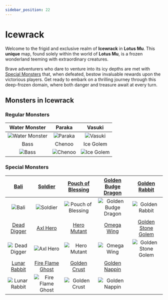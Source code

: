 ```yaml
---
sidebar_position: 22
---
```


# Icewrack

Welcome to the frigid and exclusive realm of **Icewrack** in **Lotus Mu**. This **unique** map, found solely within the world of **Lotus Mu**, is a frozen wonderland teeming with extraordinary creatures.

Brave adventurers who dare to venture into its icy depths are met with [Special Monsters](/category/others) that, when defeated, bestow invaluable rewards upon the victorious players. Get ready to embark on a thrilling journey through this deep-frozen domain, where both danger and treasure await at every turn.

## Monsters in Icewrack

### Regular Monsters

|                       Water Monster                        |                    Paraka                    |                       Vasuki                       |
| :--------------------------------------------------------: | :------------------------------------------: | :------------------------------------------------: |
| ![Water Monster](/img/monsters/icewrack/water-monster.jpg) | ![Paraka](/img/monsters/icewrack/paraka.jpg) |    ![Vasuki](/img/monsters/icewrack/vasuki.jpg)    |
|                            Bass                            |                    Chenoo                    |                     Ice Golem                      |
|          ![Bass](/img/monsters/icewrack/bass.jpg)          | ![Chenoo](/img/monsters/icewrack/chenoo.jpg) | ![Ice Golem](/img/monsters/icewrack/ice-golem.jpg) |

### Special Monsters

|             [Bali](/special-monsters/others/bali)              |              [Soldier](/special-monsters/others/soldier)               |     [Pouch of Blessing](/special-monsters/others/pouch-of-blessing)      |  [Golden Budge Dragon](/special-monsters/others/golden-budge-dragon)  |       [Golden Rabbit](/special-monsters/others/golden-rabbit)       |
| :------------------------------------------------------------: | :--------------------------------------------------------------------: | :----------------------------------------------------------------------: | :-------------------------------------------------------------------: | :-----------------------------------------------------------------: |
|         ![Bali](/img/monsters/special/others/bali.jpg)         |          ![Soldier](/img/monsters/special/others/soldier.jpg)          | ![Pouch of Blessing](/img/monsters/special/others/pouch-of-blessing.jpg) | ![Golden Budge Dragon](/img/monsters/special/golden/budge-dragon.jpg) |  ![Golden Rabbit](/img/monsters/special/golden/golden-rabbit.jpg)   |
|      [Dead Digger](/special-monsters/others/dead-digger)       |             [Axl Hero](/special-monsters/others/axl-hero)              |           [Hero Mutant](/special-monsters/others/hero-mutant)            |           [Omega Wing](/special-monsters/others/omega-wing)           |  [Golden Stone Golem](/special-monsters/others/golden-stone-golem)  |
|  ![Dead Digger](/img/monsters/special/others/dead-digger.jpg)  |         ![Axl Hero](/img/monsters/special/others/axl-hero.jpg)         |       ![Hero Mutant](/img/monsters/special/others/hero-mutant.jpg)       |      ![Omega Wing](/img/monsters/special/others/omega-wing.jpg)       | ![Golden Stone Golem](/img/monsters/special/golden/stone-golem.jpg) |
|     [Lunar Rabbit](/special-monsters/others/lunar-rabbit)      |     [Fire Flame Ghost](/special-monsters/others/fire-flame-ghost)      |          [Golden Crust](/special-monsters/others/golden-crust)           |        [Golden Nappin](/special-monsters/others/golden-nappin)        |                                                                     |
| ![Lunar Rabbit](/img/monsters/special/others/lunar-rabbit.jpg) | ![Fire Flame Ghost](/img/monsters/special/others/fire-flame-ghost.jpg) |      ![Golden Crust](/img/monsters/special/golden/golden-crust.jpg)      |   ![Golden Nappin](/img/monsters/special/golden/golden-nappin.jpg)    |                                                                     |
